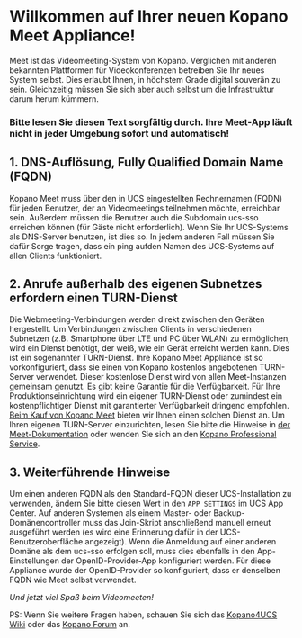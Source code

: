# Willkommen auf Ihrer neuen Kopano Meet Appliance!

Meet ist das Videomeeting-System von Kopano. Verglichen mit anderen bekannten Plattformen für Videokonferenzen betreiben Sie Ihr neues System selbst. Dies erlaubt Ihnen, in höchstem Grade digital souverän zu sein. Gleichzeitig müssen Sie sich aber auch selbst um die Infrastruktur darum herum kümmern.

### Bitte lesen Sie diesen Text sorgfältig durch. Ihre Meet-App läuft nicht in jeder Umgebung sofort und automatisch!

## 1. DNS-Auflösung, Fully Qualified Domain Name (FQDN)

Kopano Meet muss über den in UCS eingestellten Rechnernamen (FQDN) für jeden Benutzer, der an Videomeetings teilnehmen möchte, erreichbar sein. Außerdem müssen die Benutzer auch die Subdomain ucs-sso erreichen können (für Gäste nicht erforderlich). Wenn Sie Ihr UCS-Systems als DNS-Server benutzen, ist dies so. In jedem anderen Fall müssen Sie dafür Sorge tragen, dass ein ping aufden Namen des UCS-Systems auf allen Clients funktioniert.

## 2. Anrufe außerhalb des eigenen Subnetzes erfordern einen TURN-Dienst

Die Webmeeting-Verbindungen werden direkt zwischen den Geräten hergestellt. Um Verbindungen zwischen Clients in verschiedenen Subnetzen (z.B. Smartphone über LTE und PC über WLAN) zu ermöglichen, wird ein Dienst benötigt, der weiß, wie ein Gerät erreicht werden kann. Dies ist ein sogenannter TURN-Dienst. Ihre Kopano Meet Appliance ist so vorkonfiguriert, dass sie einen von Kopano kostenlos angebotenen TURN-Server verwendet. Dieser kostenlose Dienst wird von allen Meet-Instanzen gemeinsam genutzt. Es gibt keine Garantie für die Verfügbarkeit. Für Ihre Produktionseinrichtung wird ein eigener TURN-Dienst oder zumindest ein kostenpflichtiger Dienst mit garantierter Verfügbarkeit dringend empfohlen. [Beim Kauf von Kopano Meet](https://meet-app.io/trial-starter-package) bieten wir Ihnen einen solchen Dienst an. Um Ihren eigenen TURN-Server einzurichten, lesen Sie bitte die Hinweise in [der Meet-Dokumentation]((https://documentation.kopano.io/kopano_meet_manual/)) oder wenden Sie sich an den [Kopano Professional Service](https://kopano.com/support-info/).

## 3. Weiterführende Hinweise

Um einen anderen FQDN als den Standard-FQDN dieser UCS-Installation zu verwenden, ändern Sie bitte diesen Wert in den `APP SETTINGS` im UCS App Center. Auf anderen Systemen als einem Master- oder Backup-Domänencontroller muss das Join-Skript anschließend manuell erneut ausgeführt werden (es wird eine Erinnerung dafür in der UCS-Benutzeroberfläche angezeigt). Wenn die Anmeldung auf einer anderen Domäne als dem ucs-sso erfolgen soll, muss dies ebenfalls in den App-Einstellungen der OpenID-Provider-App konfiguriert werden. Für diese Appliance wurde der OpenID-Provider so konfiguriert, dass er denselben FQDN wie Meet selbst verwendet.

*Und jetzt viel Spaß beim Videomeeten!*

PS: Wenn Sie weitere Fragen haben, schauen Sie sich das [Kopano4UCS Wiki](https://wiki.z-hub.io/display/K4U/Documentation+-+Getting+Started) oder das [Kopano Forum](https://forum.kopano.io/) an.

